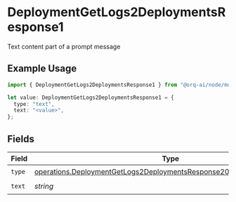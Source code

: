 # DeploymentGetLogs2DeploymentsResponse1

Text content part of a prompt message

## Example Usage

```typescript
import { DeploymentGetLogs2DeploymentsResponse1 } from "@orq-ai/node/models/operations";

let value: DeploymentGetLogs2DeploymentsResponse1 = {
  type: "text",
  text: "<value>",
};
```

## Fields

| Field                                                                                                                                                            | Type                                                                                                                                                             | Required                                                                                                                                                         | Description                                                                                                                                                      |
| ---------------------------------------------------------------------------------------------------------------------------------------------------------------- | ---------------------------------------------------------------------------------------------------------------------------------------------------------------- | ---------------------------------------------------------------------------------------------------------------------------------------------------------------- | ---------------------------------------------------------------------------------------------------------------------------------------------------------------- |
| `type`                                                                                                                                                           | [operations.DeploymentGetLogs2DeploymentsResponse200ApplicationJSONType](../../models/operations/deploymentgetlogs2deploymentsresponse200applicationjsontype.md) | :heavy_check_mark:                                                                                                                                               | N/A                                                                                                                                                              |
| `text`                                                                                                                                                           | *string*                                                                                                                                                         | :heavy_check_mark:                                                                                                                                               | N/A                                                                                                                                                              |